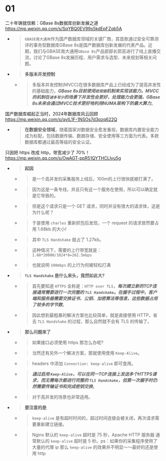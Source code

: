 
# 01

二十年铸就信赖：GBase 8s数据库创新发展之道 https://mp.weixin.qq.com/s/SqYBQ0EV99s5kdEpFZqb5A
- > `GBASE南大通用`作为国产数据库领域的关键厂商，其首款通过安全可靠测评的事务型数据库GBase 8s是国产数据库创新发展的代表产品。近期，我们与GBASE南大通用`GBase 8s`产品部部长郭茁进行了线上直播交流，讨论了GBase 8s发展历程、用户需求与选型、未来规划等相关问题。
- > **多版本并发控制**
  * > 多版本并发控制(MVCC)在很多数据库产品上已经成为了提高并发性的基础能力，***GBase 8s目前使用`悲观锁`机制来实现该能力。MVCC的机制在`读多写少`的场景下并发性会更好，处理能力会更强，GBase 8s未来会通过MVCC技术更好地利用NUMA架构下的最大算力***。

国产数据库崛起正当时，2024年数据库风云回顾 https://mp.weixin.qq.com/s/qvIL1F-1NSOs7d3pzq622Q
- > **在数据安全领域**，随着国家对数据安全愈发重视，数据库内置安全能力成为标配，包括数据传输、数据存储、安全使用等三方面为代表。多款数据库都通过最高等级的安全认证。

只因把 https 改成 http，带宽减少了 70%！ https://mp.weixin.qq.com/s/OwAGT-ppR51QYTHCLlyu5g
- > **起因**
  * > 是一个高并发的采集服务上线后，100m的上行很快就被打满了。
  * > 因为这是一条专线，并且只有这一个服务在使用，所以可以确定就是它导致的。
  * > 但是这个请求只是一个 GET 请求，同时并没有很大的请求体，这是为什么呢？
  * > 于是使用 `charles` 重新抓包后发现，一个 request 的请求居然要占用 1.68kb 的大小!
  * > 其中 `TLS Handshake` 就占了 1.27kb。
  * > 这种情况下，需要的上行带宽就是：`1.68*20000/1024*8=262.5mbps`
  * > 也就说明 `100mbps` 的上行为何被轻松打满
- > **`TLS Handshake` 是什么来头，竟然如此大?**
  * > 首先要知道 `HTTPS` 全称是：`HTTP over TLS`，***每次建立新的TCP连接通常需要进行一次完整的 `TLS Handshake`。在握手过程中，客户端和服务器需要交换证书、公钥、加密算法等信息，这些数据占用了较多的字节数***。
  * > 因此想到最粗暴的解决方案也比较简单，就是直接使用 HTTP，省去 `TLS Handshake` 的过程，那么自然就不会有 TLS 的传输了。
- > **那么问题来了**
  * > 如果接口必须使用 https 那怎么办呢?
  * > 当然还有另外一个解决方案，那就使用使用 `Keep-Alive`。
  * > headers 中添加 `Connection: keep-alive` 即可食用。
  * > ***通过启用 `Keep-Alive`，可以在同一TCP连接上发送多个HTTPS请求，而无需每次都进行完整的 `TLS Handshake`，但第一次握手时仍然需要传输证书和完成密钥交换***。
  * > 对于高并发的场景也非常适用。
- > **要注意的是**
  * > `keep-alive` 是有超时时间的，超过时间连接会被关闭，再次请求需要重新建立链接。
  * > Nginx 默认的 `keep-alive` 超时是 75 秒，Apache HTTP 服务器 通常默认的 `keep-alive` 超时是 5 秒。ps：如果你的采集程序使用了大量的代理 ip 那么 `keep-alive` 的效果并不明显～～最好的还是使用 http
